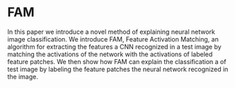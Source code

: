 # FAM

In this paper we introduce a novel method of explaining neural network image classification. We introduce FAM, Feature Activation Matching, an algorithm for extracting the features a CNN recognized in a test image by matching the activations of the network with the activations of labeled feature patches. We then show how FAM can explain the classification a of test image by labeling the feature patches the neural network recognized in the image. 


